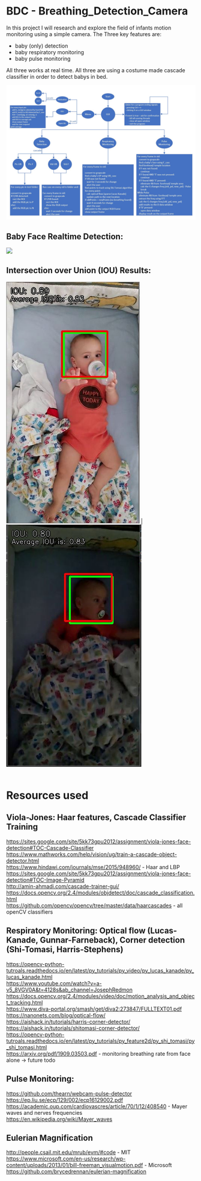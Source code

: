 # BDC - Breathing_Detection_Camera

In this project I will research and explore the field of infants motion monitoring using a simple camera. 
The Three key features are:
 - baby (only) detection
 - baby respiratory monitoring
 - baby pulse monitoring

All three works at real time. 
All three are using a costume made cascade classifier in order to detect babys in  bed.

![](rm_data/diagram.jpg)
<br/>

## Baby Face Realtime Detection:
![](rm_data/zFD5bUCkCG.gif)
<br/>

## Intersection over Union (IOU) Results:
![](rm_data/rm1.JPG)    | ![](rm_data/rm2.JPG)
<br/>
<br/>
  
# Resources used

## Viola-Jones: Haar features, Cascade Classifier Training
https://sites.google.com/site/5kk73gpu2012/assignment/viola-jones-face-detection#TOC-Cascade-Classifier  
https://www.mathworks.com/help/vision/ug/train-a-cascade-object-detector.html  
https://www.hindawi.com/journals/mse/2015/948960/ - Haar and LBP  
https://sites.google.com/site/5kk73gpu2012/assignment/viola-jones-face-detection#TOC-Image-Pyramid  
http://amin-ahmadi.com/cascade-trainer-gui/  
https://docs.opencv.org/2.4/modules/objdetect/doc/cascade_classification.html  
https://github.com/opencv/opencv/tree/master/data/haarcascades - all openCV classifiers  

## Respiratory Monitoring: Optical flow (Lucas-Kanade, Gunnar-Farneback), Corner detection (Shi-Tomasi, Harris-Stephens)
https://opencv-python-tutroals.readthedocs.io/en/latest/py_tutorials/py_video/py_lucas_kanade/py_lucas_kanade.html  
https://www.youtube.com/watch?v=a-v5_8VGV0A&t=4128s&ab_channel=JosephRedmon  
https://docs.opencv.org/2.4/modules/video/doc/motion_analysis_and_object_tracking.html  
https://www.diva-portal.org/smash/get/diva2:273847/FULLTEXT01.pdf  
https://nanonets.com/blog/optical-flow/  
https://aishack.in/tutorials/harris-corner-detector/  
https://aishack.in/tutorials/shitomasi-corner-detector/  
https://opencv-python-tutroals.readthedocs.io/en/latest/py_tutorials/py_feature2d/py_shi_tomasi/py_shi_tomasi.html  
https://arxiv.org/pdf/1909.03503.pdf - monitoring breathing rate from face alone -> future todo  

## Pulse Monitoring:
https://github.com/thearn/webcam-pulse-detector  
https://ep.liu.se/ecp/129/002/ecp16129002.pdf  
https://academic.oup.com/cardiovascres/article/70/1/12/408540 - Mayer waves and nerves frequencies   
https://en.wikipedia.org/wiki/Mayer_waves  

## Eulerian Magnification
http://people.csail.mit.edu/mrub/evm/#code - MIT  
https://www.microsoft.com/en-us/research/wp-content/uploads/2013/01/bill-freeman_visualmotion.pdf - Microsoft  
https://github.com/brycedrennan/eulerian-magnification  

